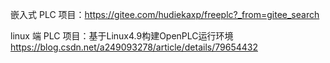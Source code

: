 嵌入式 PLC 项目：https://gitee.com/hudiekaxp/freeplc?_from=gitee_search

linux 端 PLC 项目：基于Linux4.9构建OpenPLC运行环境  https://blog.csdn.net/a249093278/article/details/79654432

